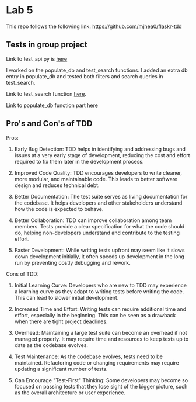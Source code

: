 # Lab 5
This repo follows the following link: https://github.com/mjhea0/flaskr-tdd

## Tests in group project
Link to test_api.py is [here](https://github.com/ECE444-2023Fall/project-1-web-application-design-group22-premium-potatoes/blob/feat/event_registration/api/utils/unit_tests/test_api.py)

I worked on the populate_db and test_search functions. I added an extra db entry in populate_db and tested both filters and search queries in test_search.

Link to test_search function [here](https://github.com/ECE444-2023Fall/project-1-web-application-design-group22-premium-potatoes/blob/7182dc939f2d05aa813027d2212581b32fb2bc0c/api/utils/unit_tests/test_api.py#L76-L87).

Link to populate_db function part [here](https://github.com/ECE444-2023Fall/project-1-web-application-design-group22-premium-potatoes/blob/7182dc939f2d05aa813027d2212581b32fb2bc0c/api/utils/unit_tests/test_api.py#L40-L49)


## Pro's and Con's of TDD

Pros:

1. Early Bug Detection: TDD helps in identifying and addressing bugs and issues at a very early stage of development, reducing the cost and effort required to fix them later in the development process.

2. Improved Code Quality: TDD encourages developers to write cleaner, more modular, and maintainable code. This leads to better software design and reduces technical debt.

3. Better Documentation: The test suite serves as living documentation for the codebase. It helps developers and other stakeholders understand how the code is expected to behave.

4. Better Collaboration: TDD can improve collaboration among team members. Tests provide a clear specification for what the code should do, helping non-developers understand and contribute to the testing effort.

5. Faster Development: While writing tests upfront may seem like it slows down development initially, it often speeds up development in the long run by preventing costly debugging and rework.


Cons of TDD:

1. Initial Learning Curve: Developers who are new to TDD may experience a learning curve as they adapt to writing tests before writing the code. This can lead to slower initial development.

2. Increased Time and Effort: Writing tests can require additional time and effort, especially in the beginning. This can be seen as a drawback when there are tight project deadlines.

3. Overhead: Maintaining a large test suite can become an overhead if not managed properly. It may require time and resources to keep tests up to date as the codebase evolves.

4. Test Maintenance: As the codebase evolves, tests need to be maintained. Refactoring code or changing requirements may require updating a significant number of tests.

5. Can Encourage "Test-First" Thinking: Some developers may become so focused on passing tests that they lose sight of the bigger picture, such as the overall architecture or user experience.




